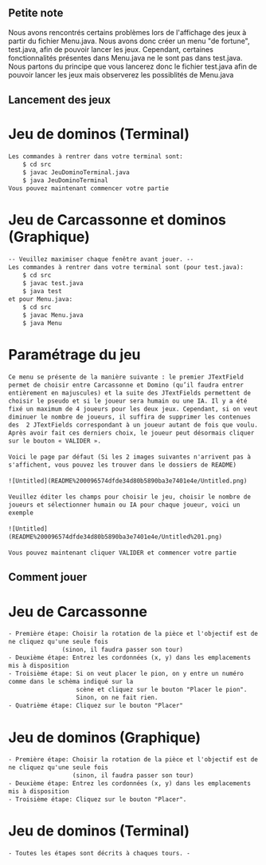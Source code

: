 ## Petite note

Nous avons rencontrés certains problèmes lors de l'affichage des jeux à partir du fichier Menu.java.
Nous avons donc créer un menu "de fortune", test.java, afin de pouvoir lancer les jeux.
Cependant, certaines fonctionnalités présentes dans Menu.java ne le sont pas dans test.java.
Nous partons du principe que vous lancerez donc le fichier test.java afin de pouvoir lancer les jeux mais observerez les possiblités de Menu.java

## Lancement des jeux

# Jeu de dominos (Terminal)
    Les commandes à rentrer dans votre terminal sont:
        $ cd src
        $ javac JeuDominoTerminal.java
        $ java JeuDominoTerminal
    Vous pouvez maintenant commencer votre partie
    
# Jeu de Carcassonne et dominos (Graphique)
    -- Veuillez maximiser chaque fenêtre avant jouer. --
    Les commandes à rentrer dans votre terminal sont (pour test.java):
        $ cd src
        $ javac test.java
        $ java test
    et pour Menu.java:
        $ cd src
        $ javac Menu.java
        $ java Menu
        
# Paramétrage du jeu
    Ce menu se présente de la manière suivante : le premier JTextField permet de choisir entre Carcassonne et Domino (qu’il faudra entrer entièrement en majuscules) et la suite des JTextFields permettent de choisir le pseudo et si le joueur sera humain ou une IA. Il y a été fixé un maximum de 4 joueurs pour les deux jeux. Cependant, si on veut diminuer le nombre de joueurs, il suffira de supprimer les contenues des  2 JTextFields correspondant à un joueur autant de fois que voulu. Après avoir fait ces derniers choix, le joueur peut désormais cliquer sur le bouton « VALIDER ».
    
    Voici le page par défaut (Si les 2 images suivantes n'arrivent pas à s'affichent, vous pouvez les trouver dans le dossiers de README)
    
    ![Untitled](README%200096574dfde34d80b5890ba3e7401e4e/Untitled.png)
    
    Veuillez éditer les champs pour choisir le jeu, choisir le nombre de joueurs et sélectionner humain ou IA pour chaque joueur, voici un exemple
    
    ![Untitled](README%200096574dfde34d80b5890ba3e7401e4e/Untitled%201.png)
    
    Vous pouvez maintenant cliquer VALIDER et commencer votre partie



## Comment jouer
# Jeu de Carcassonne
    - Première étape: Choisir la rotation de la pièce et l'objectif est de ne cliquez qu'une seule fois
                   (sinon, il faudra passer son tour)
    - Deuxième étape: Entrez les cordonnées (x, y) dans les emplacements mis à disposition
    - Troisième étape: Si on veut placer le pion, on y entre un numéro comme dans le schèma indiqué sur la
                       scène et cliquez sur le bouton "Placer le pion".
                       Sinon, on ne fait rien.
    - Quatrième étape: Cliquez sur le bouton "Placer"

# Jeu de dominos (Graphique)
    - Première étape: Choisir la rotation de la pièce et l'objectif est de ne cliquez qu'une seule fois
                      (sinon, il faudra passer son tour)
    - Deuxième étape: Entrez les cordonnées (x, y) dans les emplacements mis à disposition
    - Troisième étape: Cliquez sur le bouton "Placer".

# Jeu de dominos (Terminal)
    - Toutes les étapes sont décrits à chaques tours. -